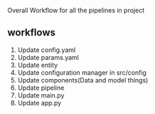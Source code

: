 Overall Workflow for all the pipelines in project

## workflows
1. Update config.yaml
2. Update params.yaml
3. Update entity
4. Update configuration manager in src/config
5. Update components(Data and model things)
6. Update pipeline
7. Update main.py
8. Update app.py
